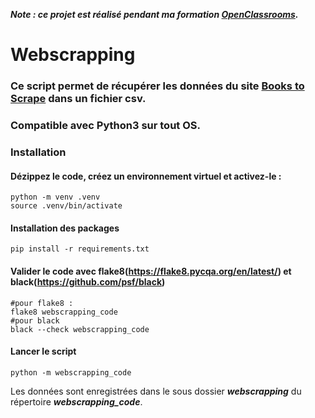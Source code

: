 ***Note : ce projet est réalisé pendant ma formation [OpenClassrooms](https://openclassrooms.com/fr/).***

# Webscrapping
### Ce script permet de récupérer les données du site [Books to Scrape](http://books.toscrape.com/) dans un fichier csv.
### Compatible avec Python3 sur tout OS.
### Installation
#### Dézippez le code, créez un environnement virtuel et activez-le :
```
python -m venv .venv
source .venv/bin/activate
```
#### Installation des packages 
```
pip install -r requirements.txt
```
#### Valider le code avec flake8(https://flake8.pycqa.org/en/latest/) et black(https://github.com/psf/black)
```
#pour flake8 :
flake8 webscrapping_code
#pour black
black --check webscrapping_code
```
#### Lancer le script
```
python -m webscrapping_code
```
Les données sont enregistrées dans le sous dossier ***webscrapping*** du répertoire ***webscrapping_code***.